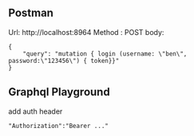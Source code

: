 
## Postman
Url: http://localhost:8964
Method : POST
body:
```
{
	"query": "mutation { login (username: \"ben\", password:\"123456\") { token}}"
}
```

## Graphql Playground
add auth header
```
"Authorization":"Bearer ..."
```